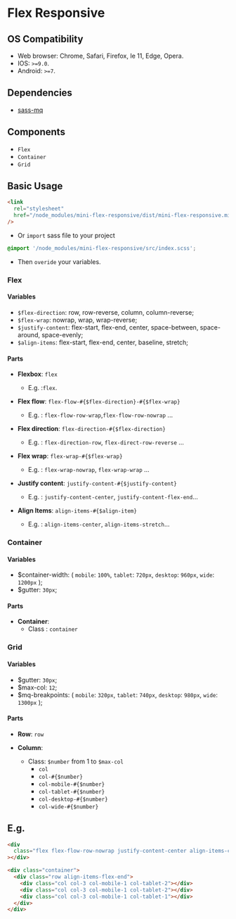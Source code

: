 # Flex Responsive

## OS Compatibility

- Web browser: Chrome, Safari, Firefox, Ie 11, Edge, Opera.
- IOS: `>=9.0`.
- Android: `>=7`.

## Dependencies

- [sass-mq](https://github.com/sass-mq/sass-mq)

## Components

- `Flex`
- `Container`
- `Grid`

## Basic Usage

```html
<link
  rel="stylesheet"
  href="/node_modules/mini-flex-responsive/dist/mini-flex-responsive.min.css"
/>
```

- Or `import` sass file to your project

```scss
@import '/node_modules/mini-flex-responsive/src/index.scss';
```

- Then `overide` your variables.

### Flex

#### Variables

- `$flex-direction`: row, row-reverse, column, column-reverse;
- `$flex-wrap`: nowrap, wrap, wrap-reverse;
- `$justify-content`: flex-start, flex-end, center, space-between, space-around, space-evenly;
- `$align-items`: flex-start, flex-end, center, baseline, stretch;

#### Parts

- **Flexbox**: `flex`

  - E.g. :`flex`.

- **Flex flow**: `flex-flow-#{$flex-direction}-#{$flex-wrap}`

  - E.g. : `flex-flow-row-wrap`,`flex-flow-row-nowrap` ...

- **Flex direction**: `flex-direction-#{$flex-direction}`

  - E.g. : `flex-direction-row`, `flex-direct-row-reverse` ...

- **Flex wrap**: `flex-wrap-#{$flex-wrap}`

  - E.g. : `flex-wrap-nowrap`, `flex-wrap-wrap` ...

- **Justify content**: `justify-content-#{$justify-content}`

  - E.g. : `justify-content-center`, `justify-content-flex-end`...

- **Align Items**: `align-items-#{$align-item}`
  - E.g. : `align-items-center`, `align-items-stretch`...

### Container

#### Variables

- \$container-width: (
  `mobile`: `100%`,
  `tablet`: `720px`,
  `desktop`: `960px`,
  `wide`: `1200px`
  );
- \$gutter: `30px`;

#### Parts

- **Container**:
  - Class : `container`

### Grid

#### Variables

- \$gutter: `30px`;
- \$max-col: `12`;
- \$mq-breakpoints: (
  `mobile`: `320px`,
  `tablet`: `740px`,
  `desktop`: `980px`,
  `wide`: `1300px`
  );

#### Parts

- **Row**: `row`
- **Column**:

  - Class: `$number` from 1 to `$max-col`
    - `col`
    - `col-#{$number}`
    - `col-mobile-#{$number}`
    - `col-tablet-#{$number}`
    - `col-desktop-#{$number}`
    - `col-wide-#{$number}`

## E.g.

```html
<div
  class="flex flex-flow-row-nowrap justify-content-center align-items-center"
></div>
```

```html
<div class="container">
  <div class="row align-items-flex-end">
    <div class="col col-3 col-mobile-1 col-tablet-2"></div>
    <div class="col col-3 col-mobile-1 col-tablet-2"></div>
    <div class="col col-3 col-mobile-1 col-tablet-1"></div>
  </div>
</div>
```
